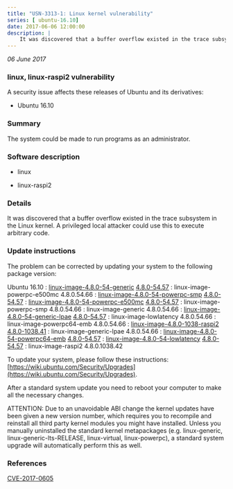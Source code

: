 ```yaml
---
title: "USN-3313-1: Linux kernel vulnerability"
series: [ ubuntu-16.10]
date: 2017-06-06 12:00:00
description: |
    It was discovered that a buffer overflow existed in the trace subsystem in the Linux kernel. A privileged local attacker could use this to execute arbitrary code. 
--- 
```

 
 

*06 June 2017*

### linux, linux-raspi2 vulnerability

A security issue affects these releases of Ubuntu and its derivatives:

* Ubuntu 16.10

### Summary

The system could be made to run programs as an administrator. 

### Software description

* linux 

* linux-raspi2 

### Details

It was discovered that a buffer overflow existed in the trace subsystem in the Linux kernel. A privileged local attacker could use this to execute arbitrary code. 

### Update instructions

The problem can be corrected by updating your system to the following package version:

Ubuntu 16.10
 : [linux-image-4.8.0-54-generic](https://launchpad.net/ubuntu/+source/linux) <span> [4.8.0-54.57](https://launchpad.net/ubuntu/+source/linux/4.8.0-54.57) </span> 
 : linux-image-powerpc-e500mc <span>4.8.0.54.66</span>
 : [linux-image-4.8.0-54-powerpc-smp](https://launchpad.net/ubuntu/+source/linux) <span> [4.8.0-54.57](https://launchpad.net/ubuntu/+source/linux/4.8.0-54.57) </span> 
 : [linux-image-4.8.0-54-powerpc-e500mc](https://launchpad.net/ubuntu/+source/linux) <span> [4.8.0-54.57](https://launchpad.net/ubuntu/+source/linux/4.8.0-54.57) </span> 
 : linux-image-powerpc-smp <span>4.8.0.54.66</span>
 : linux-image-generic <span>4.8.0.54.66</span>
 : [linux-image-4.8.0-54-generic-lpae](https://launchpad.net/ubuntu/+source/linux) <span> [4.8.0-54.57](https://launchpad.net/ubuntu/+source/linux/4.8.0-54.57) </span> 
 : linux-image-lowlatency <span>4.8.0.54.66</span>
 : linux-image-powerpc64-emb <span>4.8.0.54.66</span>
 : [linux-image-4.8.0-1038-raspi2](https://launchpad.net/ubuntu/+source/linux-raspi2) <span> [4.8.0-1038.41](https://launchpad.net/ubuntu/+source/linux-raspi2/4.8.0-1038.41) </span> 
 : linux-image-generic-lpae <span>4.8.0.54.66</span>
 : [linux-image-4.8.0-54-powerpc64-emb](https://launchpad.net/ubuntu/+source/linux) <span> [4.8.0-54.57](https://launchpad.net/ubuntu/+source/linux/4.8.0-54.57) </span> 
 : [linux-image-4.8.0-54-lowlatency](https://launchpad.net/ubuntu/+source/linux) <span> [4.8.0-54.57](https://launchpad.net/ubuntu/+source/linux/4.8.0-54.57) </span> 
 : linux-image-raspi2 <span>4.8.0.1038.42</span>

To update your system, please follow these instructions: [https://wiki.ubuntu.com/Security/Upgrades](https://wiki.ubuntu.com/Security/Upgrades).

After a standard system update you need to reboot your computer to make all the necessary changes.

ATTENTION: Due to an unavoidable ABI change the kernel updates have been given a new version number, which requires you to recompile and reinstall all third party kernel modules you might have installed. Unless you manually uninstalled the standard kernel metapackages (e.g. linux-generic, linux-generic-lts-RELEASE, linux-virtual, linux-powerpc), a standard system upgrade will automatically perform this as well. 

### References

 
 [CVE-2017-0605](http://people.ubuntu.com/~ubuntu-security/cve/CVE-2017-0605)
 

